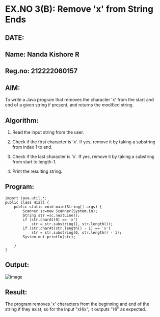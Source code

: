 # EX.NO 3(B): Remove 'x' from String Ends

## DATE:
## Name: Nanda Kishore R
## Reg.no: 212222060157

## AIM:
To write a Java program that removes the character 'x' from the start and end of a given string if present, and returns the modified string.

## Algorithm:

1. Read the input string from the user.

2. Check if the first character is 'x'. If yes, remove it by taking a substring from index 1 to end.

3. Check if the last character is 'x'. If yes, remove it by taking a substring from start to length-1.

4. Print the resulting string.



## Program:

```
import java.util.*;
public class Hiall {
	public static void main(String[] args) {
	    Scanner sc=new Scanner(System.in);
		String str =sc.nextLine();
		if (str.charAt(0) == 'x')
			str = str.substring(1, str.length());
		if (str.charAt(str.length() - 1) == 'x')
			str = str.substring(0, str.length() - 1);
		System.out.println(str);

	}
}
```

## Output:
![image](https://github.com/user-attachments/assets/fbf5d321-92e0-4dd0-aee4-e0d3860c56a4)


## Result:
The program removes 'x' characters from the beginning and end of the string if they exist, so for the input "xHix", it outputs "Hi" as expected.
